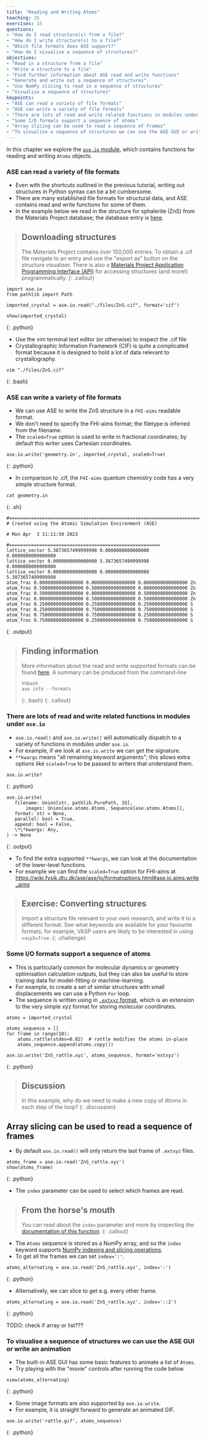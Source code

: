 ```yaml
---
title: "Reading and Writing Atoms"
teaching: 25
exercises: 15
questions:
- "How do I read structure(s) from a file?"
- "How do I write structure(s) to a file?"
- "Which file formats does ASE support?"
- "How do I visualise a sequence of structures?"
objectives:
- "Read in a structure from a file"
- "Write a structure to a file"
- "Find further information about ASE read and write functions"
- "Generate and write out a sequence of structures"
- "Use NumPy slicing to read in a sequence of structures"
- "Visualise a sequence of structures"
keypoints:
- "ASE can read a variety of file formats"
- "ASE can write a variety of file formats"
- "There are lots of read and write related functions in modules under `ase.io`"
- "Some I/O formats support a sequence of atoms"
- "Array slicing can be used to read a sequence of frames"
- "To visualise a sequence of structures we can use the ASE GUI or write an animation"
---
```


In this chapter we explore the [`ase.io` module](https://wiki.fysik.dtu.dk/ase/ase/io/io.html), which contains functions for reading and writing `Atoms` objects.

### ASE can read a variety of file formats

- Even with the shortcuts outlined in the previous tutorial, writing out structures in Python syntax can be a bit cumbersome. 
- There are many established file formats for structural data, and ASE contains read and write functions for some of them.
- In the example below we read in the structure for sphalerite (ZnS) from the Materials Project database; the database entry is [here](https://materialsproject.org/materials/mp-10695).

> ## Downloading structures
> The Materials Project contains over 150,000 entries.
> To obtain a .cif file navigate to an entry and use the 
> "export as" button on the structure visualiser. There is
> also a [Materials Project Application Programming
> Interface (API)]() for accessing structures (and more!)
> programmatically.
{: .callout}

~~~
import ase.io
from pathlib import Path

imported_crystal = ase.io.read("./files/ZnS.cif", format='cif')

show(imported_crystal)
~~~
{: .python}

- Use the vim terminal text editor (or otherwise) to inspect the .cif file
- Crystallographic Information Framework (CIF) is quite a complicated format because it is designed to hold a lot of data relevant to crystallography. 

~~~
vim "./files/ZnS.cif"
~~~
{: .bash}

### ASE can write a variety of file formats

- We can use ASE to write the ZnS structure in a `FHI-aims` readable format.
- We don't need to specify the FHI-aims format; the filetype is inferred from the filename.
- The `scaled=True` option is used to write in fractional coordinates; by default this writer uses Cartesian coordinates.

~~~
ase.io.write('geometry.in', imported_crystal, scaled=True)
~~~
{: .python}

- In comparison to .cif, the `FHI-aims` quantum chemistry code has a very simple structure format. 

~~~
cat geometry.in
~~~
{: .sh}

~~~
#===============================================================================
# Created using the Atomic Simulation Environment (ASE)

# Mon Apr  3 11:11:50 2023

#=======================================================
lattice_vector 5.3873657499999998 0.0000000000000000 0.0000000000000000 
lattice_vector 0.0000000000000000 5.3873657499999998 0.0000000000000000 
lattice_vector 0.0000000000000000 0.0000000000000000 5.3873657499999998 
atom_frac 0.0000000000000000 0.0000000000000000 0.0000000000000000 Zn
atom_frac 0.5000000000000000 0.5000000000000000 0.0000000000000000 Zn
atom_frac 0.5000000000000000 0.0000000000000000 0.5000000000000000 Zn
atom_frac 0.0000000000000000 0.5000000000000000 0.5000000000000000 Zn
atom_frac 0.2500000000000000 0.2500000000000000 0.2500000000000000 S
atom_frac 0.2500000000000000 0.7500000000000000 0.7500000000000000 S
atom_frac 0.7500000000000000 0.7500000000000000 0.2500000000000000 S
atom_frac 0.7500000000000000 0.2500000000000000 0.7500000000000000 S
~~~
{: .output}

> ## Finding information
> More information about the read and write supported formats can be found [here](https://wiki.fysik.dtu.dk/ase/ase/io/io.html).
> A summary can be produced from the command-line 
> ~~~
> %%bash
> ase info --formats
> ~~~
> {: .bash}
> {: .callout}

### There are lots of read and write related functions in modules under `ase.io`

- `ase.io.read()` and `ase.io.write()` will automatically dispatch to a variety of functions in modules under `ase.io`. 
- For example, if we look at `ase.io.write` we can get the signature.
- `**kwargs` means "all remaining keyword arguments"; this allows extra options like `scaled=True` to be passed to writers that understand them.

~~~
ase.io.write?
~~~
{: .python}
~~~
ase.io.write(
   filename: Union[str, pathlib.PurePath, IO],
       images: Union[ase.atoms.Atoms, Sequence[ase.atoms.Atoms]],
   format: str = None,
   parallel: bool = True,
   append: bool = False,
   \*\*kwargs: Any,
) -> None
~~~
{: .output}

- To find the extra supported `**kwargs`, we can look at the documentation of the lower-level functions. 
- For example we can find the `scaled=True` option for FHI-aims at https://wiki.fysik.dtu.dk/ase/ase/io/formatoptions.html#ase.io.aims.write_aims

> ## Exercise: Converting structures
> Import a structure file relevant to your own research, 
> and write it to a different format. See what keywords 
> are available for your favourite formats; for example, 
> VASP users are likely to be interested in using  
> `vasp5=True`.
{: .challenge}

### Some I/O formats support a sequence of atoms 

- This is particularly common for molecular dynamics or geometry optimisation calculation outputs, but they can also be useful to store training data for model-fitting or machine-learning.
- For example, to create a set of similar structures with small displacements we can use a Python `For` loop.
- The sequence is written using in [`.extxyz` format](https://wiki.fysik.dtu.dk/ase/ase/io/formatoptions.html#extxyz), which is an extension to the very simple xyz format for storing molecular coordinates.

~~~
atoms = imported_crystal

atoms_sequence = []
for frame in range(10):
    atoms.rattle(stdev=0.02)  # rattle modifies the atoms in-place
    atoms_sequence.append(atoms.copy())
    
ase.io.write('ZnS_rattle.xyz', atoms_sequence, format='extxyz')
~~~
{: .python}

> ## Discussion
> In this example, why do we need to make a new copy of Atoms in 
> each step of the loop?
{: .discussion}

## Array slicing can be used to read a sequence of frames

- By default `ase.io.read()` will only return the last frame of `.extxyz` files.

~~~
atoms_frame = ase.io.read('ZnS_rattle.xyz')
show(atoms_frame)
~~~
{: .python}

- The `index` parameter can be used to select which frames are read. 

> ## From the horse's mouth
> You can read about the `index` parameter and more by inspecting the [documentation of this function](https://wiki.fysik.dtu.dk/ase/ase/io/io.html#ase.io.read).
{: .callout}

- The `Atoms` sequence is stored as a NumPy array, and so the `index` keyword supports [NumPy indexing and slicing operations](https://numpy.org/doc/stable/user/basics.indexing.html).
- To get all the frames we can set `index=':'`.

~~~
atoms_alternating = ase.io.read('ZnS_rattle.xyz', index=':')
~~~
{: .python}

- Alternatively, we can slice to get e.g. every other frame.

~~~
atoms_alternating = ase.io.read('ZnS_rattle.xyz', index='::2')
~~~
{: .python}

TODO: check if array or list???

### To visualise a sequence of structures we can use the ASE GUI or write an animation

- The built-in ASE GUI has some basic features to animate a list of `Atoms`.
- Try playing with the "movie" controls after running the code below.

~~~
view(atoms_alternating)
~~~
{: .python}

- Some image formats are also supported by `ase.io.write`. 
- For example, it is straight forward to generate an animated GIF.

~~~
ase.io.write('rattle.gif', atoms_sequence)
~~~
{: .python}